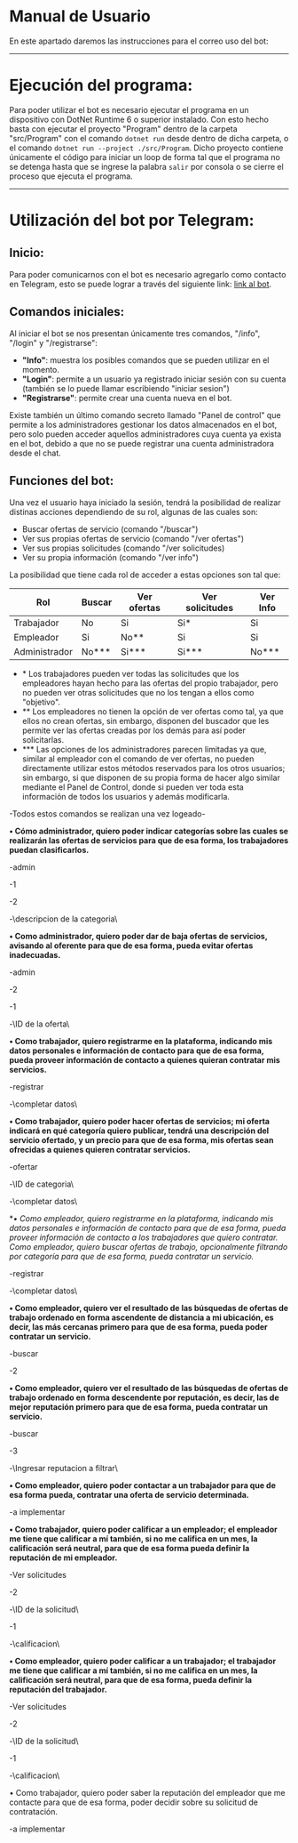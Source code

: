# Manual de Usuario

En este apartado daremos las instrucciones para el correo uso del bot:

***

# Ejecución del programa:
Para poder utilizar el bot es necesario ejecutar el programa en un dispositivo con DotNet Runtime 6 o superior instalado.
Con esto hecho basta con ejecutar el proyecto "Program" dentro de la carpeta "src/Program" con el comando `dotnet run`
desde dentro de dicha carpeta, o el comando `dotnet run --project ./src/Program`. Dicho proyecto contiene únicamente el
código para iniciar un loop de forma tal que el programa no se detenga hasta que se ingrese la palabra `salir` por consola
o se cierre el proceso que ejecuta el programa.

***

# Utilización del bot por Telegram:

## Inicio:
Para poder comunicarnos con el bot es necesario agregarlo como contacto en Telegram, esto se puede lograr a través del 
siguiente link: [link al bot](http://t.me/Equipo21Bot).

## Comandos iniciales:
Al iniciar el bot se nos presentan únicamente tres comandos, "/info", "/login" y "/registrarse":
* **"Info"**:  muestra los posibles comandos que se pueden utilizar en el momento.
* **"Login"**: permite a un usuario ya registrado iniciar sesión con su cuenta (también se lo puede llamar 
escribiendo "iniciar sesion")
* **"Registrarse"**: permite crear una cuenta nueva en el bot.

Existe también un último comando secreto llamado "Panel de control" que permite a los administradores gestionar
los datos almacenados en el bot, pero solo pueden acceder aquellos administradores cuya cuenta ya exista en el bot,
debido a que no se puede registrar una cuenta administradora desde el chat.

## Funciones del bot:
Una vez el usuario haya iniciado la sesión, tendrá la posibilidad de realizar distinas acciones dependiendo de su rol,
algunas de las cuales son:

* Buscar ofertas de servicio (comando "/buscar")
* Ver sus propias ofertas de servicio (comando "/ver ofertas")
* Ver sus propias solicitudes (comando "/ver solicitudes)
* Ver su propia información (comando "/ver info")

La posibilidad que tiene cada rol de acceder a estas opciones son tal que:


|        Rol        |      Buscar       |    Ver ofertas    |  Ver solicitudes  |     Ver Info      |
|-------------------|-------------------|-------------------|-------------------|-------------------|
|     Trabajador    |        No         |        Si         |        Si*        |        Si         |
|      Empleador    |        Si         |       No**        |        Si         |        Si         |
|    Administrador  |      No***        |      Si***        |      Si***        |       No***       |

* \* Los trabajadores pueden ver todas las solicitudes que los empleadores hayan hecho para las ofertas del
propio trabajador, pero no pueden ver otras solicitudes que no los tengan a ellos como "objetivo".
* \*\* Los empleadores no tienen la opción de ver ofertas como tal, ya que ellos no crean ofertas, sin embargo,
disponen del buscador que les permite ver las ofertas creadas por los demás para así poder solicitarlas.
* \*\*\* Las opciones de los administradores parecen limitadas ya que, similar al empleador con el comando de
ver ofertas, no pueden directamente utilizar estos métodos reservados para los otros usuarios; sin embargo, si
que disponen de su propia forma de hacer algo similar mediante el Panel de Control, donde si pueden ver toda
esta información de todos los usuarios y además modificarla.

-Todos estos comandos se realizan una vez logeado-

**• Cómo administrador, quiero poder indicar categorías sobre las cuales se realizarán las ofertas de servicios para que de esa forma, los trabajadores puedan clasificarlos.**

-admin

-1

-2

-\descripcion de la categoria\

**• Como administrador, quiero poder dar de baja ofertas de servicios, avisando al oferente para que de esa forma, pueda evitar ofertas inadecuadas.**

-admin

-2

-1

-\ID de la oferta\

**• Como trabajador, quiero registrarme en la plataforma, indicando mis datos personales e información de contacto para que de esa forma, pueda proveer información de contacto a quienes quieran contratar mis servicios.**

-registrar

-\completar datos\

**• Como trabajador, quiero poder hacer ofertas de servicios; mi oferta indicará en qué categoría quiero publicar, tendrá una descripción del servicio ofertado, y un precio para que de esa forma, mis ofertas sean ofrecidas a quienes quieren contratar servicios.**

-ofertar

-\ID de categoria\

-\completar datos\

**• Como empleador, quiero registrarme en la plataforma, indicando mis datos personales e información de contacto para que de esa forma, pueda proveer información de contacto a los trabajadores que quiero contratar. *Como empleador, quiero buscar ofertas de trabajo, opcionalmente filtrando por categoría para que de esa forma, pueda contratar un servicio.**

-registrar

-\completar datos\

**• Como empleador, quiero ver el resultado de las búsquedas de ofertas de trabajo ordenado en forma ascendente de distancia a mi ubicación, es decir, las más cercanas primero para que de esa forma, pueda poder contratar un servicio.**

-buscar

-2

**• Como empleador, quiero ver el resultado de las búsquedas de ofertas de trabajo ordenado en forma descendente por reputación, es decir, las de mejor reputación primero para que de esa forma, pueda contratar un servicio.**

-buscar

-3

-\Ingresar reputacion a filtrar\

**• Como empleador, quiero poder contactar a un trabajador para que de esa forma pueda, contratar una oferta de servicio determinada.**

-a implementar

**• Como trabajador, quiero poder calificar a un empleador; el empleador me tiene que calificar a mí también, si no me califica en un mes, la calificación será neutral, para que de esa forma pueda definir la reputación de mi empleador.**

-Ver solicitudes

-2

-\ID de la solicitud\

-1

-\calificacion\

**• Como empleador, quiero poder calificar a un trabajador; el trabajador me tiene que calificar a mí también, si no me califica en un mes, la calificación será neutral, para que de esa forma, pueda definir la reputación del trabajador.**

-Ver solicitudes

-2

-\ID de la solicitud\

-1

-\calificacion\

• Como trabajador, quiero poder saber la reputación del empleador que me contacte para que de esa forma, poder decidir sobre su solicitud de contratación.

-a implementar
